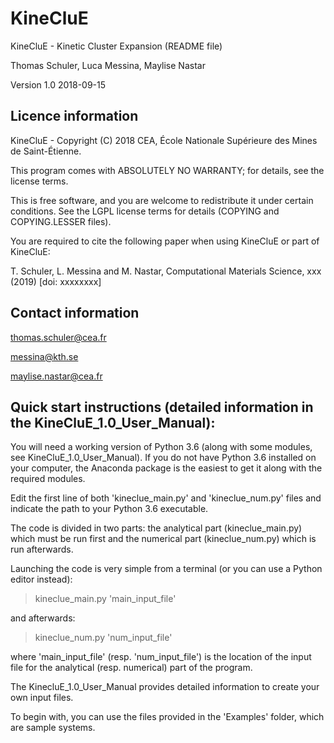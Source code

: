 # KineCluE

KineCluE - Kinetic Cluster Expansion (README file)

Thomas Schuler, Luca Messina, Maylise Nastar

Version 1.0 2018-09-15

Licence information
-------------------
KineCluE - Copyright (C) 2018 CEA, École Nationale Supérieure des Mines de Saint-Étienne.

This program comes with ABSOLUTELY NO WARRANTY; for details, see the license terms.

This is free software, and you are welcome to redistribute it under certain conditions.
See the LGPL license terms for details (COPYING and COPYING.LESSER files).

You are required to cite the following paper when using KineCluE or part of KineCluE:

T. Schuler, L. Messina and M. Nastar, Computational Materials Science, xxx (2019) [doi: xxxxxxxx]  

Contact information
-------------------
thomas.schuler@cea.fr

messina@kth.se

maylise.nastar@cea.fr

Quick start instructions (detailed information in the KineCluE_1.0_User_Manual):
------------------------
You will need a working version of Python 3.6 (along with some modules, see KineCluE_1.0_User_Manual).
If you do not have Python 3.6 installed on your computer, the Anaconda package is the easiest to get it along with the required modules.

Edit the first line of both 'kineclue_main.py' and 'kineclue_num.py' files and indicate the path to your Python 3.6 executable.

The code is divided in two parts: the analytical part (kineclue_main.py) which must be run first and the numerical part (kineclue_num.py) which is run afterwards.

Launching the code is very simple from a terminal (or you can use a Python editor instead):
> kineclue_main.py 'main_input_file'

and afterwards:
> kineclue_num.py 'num_input_file'

where 'main_input_file' (resp. 'num_input_file') is the location of the input file for the analytical (resp. numerical) part of the program.

The KinecluE_1.0_User_Manual provides detailed information to create your own input files. 

To begin with, you can use the files provided in the 'Examples' folder, which are sample systems.
